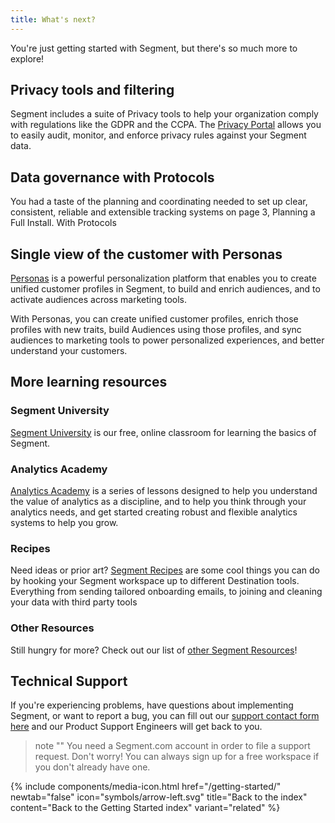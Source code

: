 ```yaml
---
title: What's next?
---
```


You're just getting started with Segment, but there's so much more to explore!

## Privacy tools and filtering

Segment includes a suite of Privacy tools to help your organization comply with regulations like the GDPR and the CCPA.
The [Privacy Portal](/docs/privacy-portal/portal/) allows you to easily audit, monitor, and enforce privacy rules against your Segment data.

## Data governance with Protocols

You had a taste of the planning and coordinating needed to set up clear, consistent, reliable and extensible tracking systems on page 3, Planning a Full Install. With Protocols

## Single view of the customer with Personas

[Personas](/docs/personas/) is a powerful personalization platform that enables you to create unified customer profiles in Segment, to build and enrich audiences, and to activate audiences across marketing tools.

With Personas, you can create unified customer profiles, enrich those profiles with new traits, build Audiences using those profiles, and sync audiences to marketing tools to power personalized experiences, and better understand your customers.




## More learning resources


### Segment University

[Segment University](https://university.segment.com/?utm=docs) is our free, online classroom for learning the basics of Segment.

### Analytics Academy

[Analytics Academy](https://segment.com/academy/?utm=docs) is a series of lessons designed to help you understand the value of analytics as a discipline, and to help you think through your analytics needs, and get started creating robust and flexible analytics systems to help you grow.

### Recipes

Need ideas or prior art? [Segment Recipes](https://segment.com/recipes/?utm=docs) are some cool things you can do by hooking your Segment workspace up to different Destination tools. Everything from sending tailored onboarding emails, to joining and cleaning your data with third party tools

### Other Resources

Still hungry for more? Check out our list of [other Segment Resources](https://segment.com/resources/?utm=docs)!


## Technical Support

If you're experiencing problems, have questions about implementing Segment, or want to report a bug, you can fill out our [support contact form here](https://segment.com/help/contact/) and our Product Support Engineers will get back to you.

> note ""
> You need a Segment.com account in order to file a support request. Don't worry! You can always sign up for a free workspace if you don't already have one.


{% include components/media-icon.html  href="/getting-started/" newtab="false" icon="symbols/arrow-left.svg" title="Back to the index" content="Back to the Getting Started index" variant="related" %}

